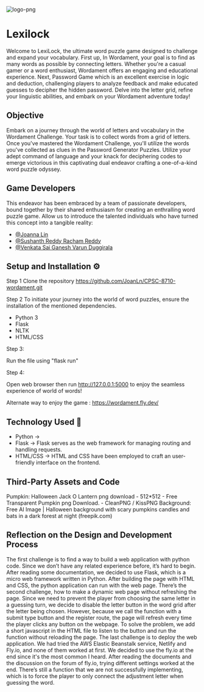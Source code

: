 

![logo-png](https://github.com/JoanLn/CPSC-8710-wordament/assets/65409705/752c1ee5-ec38-477a-b090-f38b76887c58)



# Lexilock

Welcome to LexiLock, the ultimate word puzzle game designed to challenge and expand your vocabulary. First up, In Wordament, your goal is to find as many words as possible by connecting letters. Whether you're a casual gamer or a word enthusiast, Wordament offers an engaging and educational experience. Next, Password Game which is an excellent exercise in logic and deduction, challenging players to analyze feedback and make educated guesses to decipher the hidden password.
Delve into the letter grid, refine your linguistic abilities, and embark on your Wordament adventure today!

## Objective

 Embark on a journey through the world of letters and vocabulary in the Wordament Challenge. Your task is to collect words from a grid of letters. Once you've mastered the Wordament Challenge, you'll utilize the words you've collected as clues in the Password Generator Puzzles. Utilize your adept command of language and your knack for deciphering codes to emerge victorious in this captivating dual endeavor crafting a one-of-a-kind word puzzle odyssey.
## Game Developers
This endeavor has been embraced by a team of passionate developers, bound together by their shared enthusiasm for creating an enthralling word puzzle game. Allow us to introduce the talented individuals who have turned this concept into a tangible reality:

- [@Joanna Lin](https://github.com/JoanLn)
- [@Sushanth Reddy Racham Reddy](https://github.com/sushanth-0)
- [@Venkata Sai Ganesh Varun Duggirala](https://github.com/DVSG09)



## Setup and Installation ⚙

Step 1 
Clone the repository
https://github.com/JoanLn/CPSC-8710-wordament.git

Step 2
To initiate your journey into the world of word puzzles, ensure the installation of the mentioned dependencies.

- Python 3
- Flask
- NLTK
- HTML/CSS

Step 3: 

 Run the file using "flask run"

 Step 4:

Open web browser then run http://127.0.0.1:5000 to enjoy the seamless experience of world of words!

Alternate way to enjoy the game : https://wordament.fly.dev/
## Technology Used 💾

- Python -> 
- Flask -> Flask serves as the web framework for managing routing and handling requests.
- HTML/CSS -> HTML and CSS have been employed to craft an user-friendly interface on the frontend.





## Third-Party Assets and Code
Pumpkin: Halloween Jack O Lantern png download - 512*512 - Free Transparent Pumpkin png Download. - CleanPNG / KissPNG
Background: Free AI Image | Halloween background with scary pumpkins candles and bats in a dark forest at night (freepik.com)
## Reflection on the Design and Development Process
The first challenge is to find a way to build a web application with python code. Since we don’t have any related experience before, it’s hard to begin. After reading some documentation, we decided to use Flask, which is a micro web framework written in Python. After building the page with HTML and CSS, the python application can run with the web page. There’s the second challenge, how to make a dynamic web page without refreshing the page. Since we need to prevent the player from choosing the same letter in a guessing turn, we decide to disable the letter button in the word grid after the letter being chosen. However, because we call the function with a submit type button and the register route, the page will refresh every time the player clicks any button on the webpage. To solve the problem, we add a short javascript in the HTML file to listen to the button and run the function without reloading the page. The last challenge is to deploy the web application. We had tried the AWS Elastic Beanstalk service, Netlify and Fly.io, and none of them worked at first. We decided to use the fly.io at the end since it's the most common I heard. After reading the documents and the discussion on the forum of fly.io, trying different settings worked at the end. 
There’s still a function that we are not successfully implementing, which is to force the player to only connect the adjustment letter when guessing the word.

